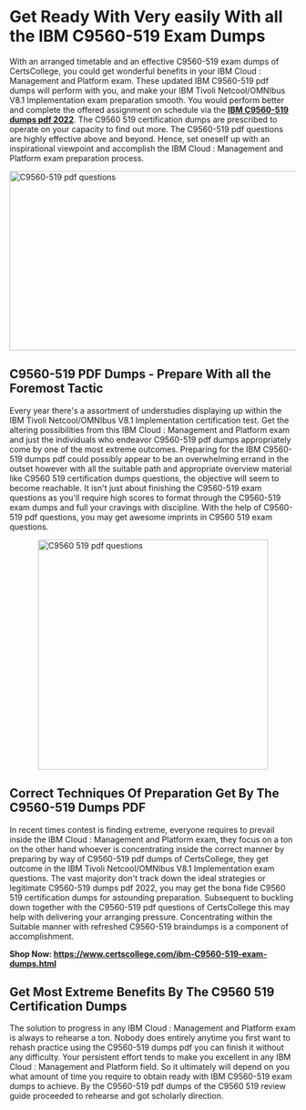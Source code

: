 <h1><strong>Get Ready With Very easily With all the IBM C9560-519 Exam Dumps&nbsp;</strong></h1>
<p><span style="font-weight: 400;">With an arranged timetable and an effective  C9560-519 exam dumps of CertsCollege, you could get wonderful benefits in your IBM Cloud : Management and Platform exam. These updated IBM C9560-519 pdf dumps will perform with you, and make your IBM Tivoli Netcool/OMNIbus V8.1 Implementation exam preparation smooth. You would perform better and complete the offered assignment on schedule via the <strong><a href="https://www.certscollege.com/ibm-C9560-519-exam-dumps.html">IBM C9560-519 dumps pdf 2022</a></strong>. The C9560 519 certification dumps are prescribed to operate on your capacity to find out more. The  C9560-519 pdf questions are highly effective above and beyond. Hence, set oneself up with an inspirational viewpoint and accomplish the IBM Cloud : Management and Platform exam preparation process.&nbsp;</span></p>
<p><span style="font-weight: 400;"><img style="display: block; margin-left: auto; margin-right: auto;" src="https://i.ibb.co/CPDK3ps/Yellow-and-Blue-Initiative-Blog-Banner.png" alt="C9560-519 pdf questions" width="559" height="315" /></span></p>
<h2><strong>C9560-519 PDF Dumps - Prepare With all the Foremost Tactic</strong></h2>
<p><span style="font-weight: 400;">Every year there's a assortment of understudies displaying up within the IBM Tivoli Netcool/OMNIbus V8.1 Implementation certification test. Get the altering possibilities from this IBM Cloud : Management and Platform exam and just the individuals who endeavor C9560-519 pdf dumps appropriately come by one of the most extreme outcomes. Preparing for the IBM C9560-519 dumps pdf could possibly appear to be an overwhelming errand in the outset however with all the suitable path and appropriate overview material like C9560 519 certification dumps questions, the objective will seem to become reachable. It isn't just about finishing the C9560-519 exam questions as you'll require high scores to format through the C9560-519 exam dumps and full your cravings with discipline. With the help of C9560-519 pdf questions, you may get awesome imprints in C9560 519 exam questions.</span></p>
<p><span style="font-weight: 400;"><a href="https://tinyurl.com/3mm6m5y7"><img style="display: block; margin-left: auto; margin-right: auto;" src="https://i.ibb.co/9tMrhdY/Teacher-Appreciation-Invitation.png" alt="C9560 519 pdf questions " width="404" height="404" /></a></span></p>
<h2><strong>Correct Techniques Of Preparation Get By The C9560-519 Dumps PDF</strong></h2>
<p><span style="font-weight: 400;">In recent times contest is finding extreme, everyone requires to prevail inside the IBM Cloud : Management and Platform exam, they focus on a ton on the other hand whoever is concentrating inside the correct manner by preparing by way of C9560-519 pdf dumps of CertsCollege, they get outcome in the IBM Tivoli Netcool/OMNIbus V8.1 Implementation exam questions. The vast majority don't track down the ideal strategies or legitimate C9560-519 dumps pdf 2022, you may get the bona fide C9560 519 certification dumps for astounding preparation. Subsequent to buckling down together with the  C9560-519 pdf questions of CertsCollege this may help with delivering your arranging pressure. Concentrating within the Suitable manner with refreshed C9560-519 braindumps is a component of accomplishment.</span></p>
<p><span style="font-weight: 400;"><strong>Shop Now: <a href="https://www.certscollege.com/ibm-C9560-519-exam-dumps.html">https://www.certscollege.com/ibm-C9560-519-exam-dumps.html</a></strong></span></p>
<h2><strong>Get Most Extreme Benefits By The C9560 519 Certification Dumps</strong></h2>
<p><span style="font-weight: 400;">The solution to progress in any IBM Cloud : Management and Platform exam is always to rehearse a ton. Nobody does entirely anytime you first want to rehash practice using the C9560-519 dumps pdf you can finish it without any difficulty. Your persistent effort tends to make you excellent in any IBM Cloud : Management and Platform field. So it ultimately will depend on you what amount of time you require to obtain ready with IBM C9560-519 exam dumps to achieve. By the C9560-519 pdf dumps of the C9560 519 review guide proceeded to rehearse and got scholarly direction.</span></p>
